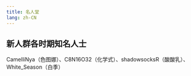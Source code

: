 ```yaml
---
title: 名人堂
lang: zh-CN
---
```

## 新人群各时期知名人士
CamelliNya（色图娜）、C8N16O32（化学式）、shadowsocksR（酸酸乳）、White_Season（白季）
